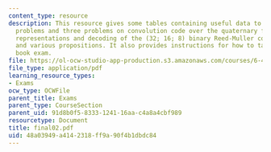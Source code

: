 ```yaml
---
content_type: resource
description: This resource gives some tables containing useful data to solve the given
  problems and three problems on convolution code over the quaternary field, graphical
  representations and decoding of the (32; 16; 8) binary Reed-Muller code RM(2; 5)
  and various propositions. It also provides instructions for how to take the closed
  book exam.
file: https://ol-ocw-studio-app-production.s3.amazonaws.com/courses/6-451-principles-of-digital-communication-ii-spring-2005/48a03949a4142318ff9a90f4b1dbdc84_final02.pdf
file_type: application/pdf
learning_resource_types:
- Exams
ocw_type: OCWFile
parent_title: Exams
parent_type: CourseSection
parent_uid: 91d8b0f5-8333-1241-16aa-c4a8a4cbf989
resourcetype: Document
title: final02.pdf
uid: 48a03949-a414-2318-ff9a-90f4b1dbdc84
---
```

